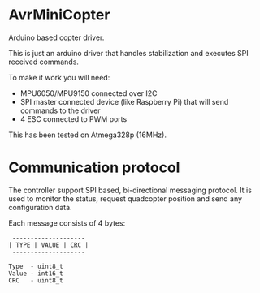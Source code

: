 AvrMiniCopter
=============

Arduino based copter driver.

This is just an arduino driver that handles stabilization and executes SPI received commands.

To make it work you will need:
- MPU6050/MPU9150 connected over I2C
- SPI master connected device (like Raspberry Pi) that will send commands to the driver
- 4 ESC connected to PWM ports

This has been tested on Atmega328p (16MHz).



Communication protocol
=============
The controller support SPI based, bi-directional messaging protocol. It is used to monitor the status, request quadcopter position and send any configuration data.

Each message consists of 4 bytes:
```
 --------------------
| TYPE | VALUE | CRC |
 --------------------

Type  - uint8_t
Value - int16_t
CRC   - uint8_t
```
